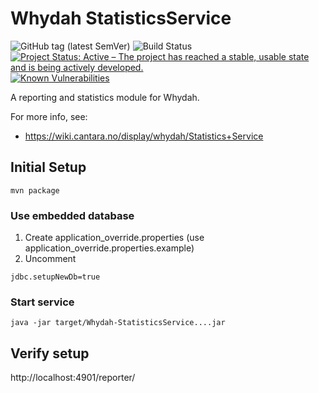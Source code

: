 Whydah StatisticsService 
========================


![GitHub tag (latest SemVer)](https://img.shields.io/github/v/tag/Cantara/Whydah-StatisticsService) ![Build Status](https://jenkins.quadim.ai/buildStatus/icon?job=Whydah-StatisticsService) [![Project Status: Active – The project has reached a stable, usable state and is being actively developed.](http://www.repostatus.org/badges/latest/active.svg)](http://www.repostatus.org/#active)   [![Known Vulnerabilities](https://snyk.io/test/github/Cantara/Whydah-StatisticsService/badge.svg)](https://snyk.io/test/github/Cantara/Whydah-StatisticsService)

A reporting and statistics module for Whydah.


For more info, see:
 * https://wiki.cantara.no/display/whydah/Statistics+Service
 
 ## Initial Setup
 
 ```
 mvn package
 ```
 ### Use embedded database
 
 1. Create application_override.properties (use application_override.properties.example)
 2. Uncomment 
  ```
  jdbc.setupNewDb=true
   ```
 
### Start service

```
java -jar target/Whydah-StatisticsService....jar
```

## Verify setup

http://localhost:4901/reporter/

